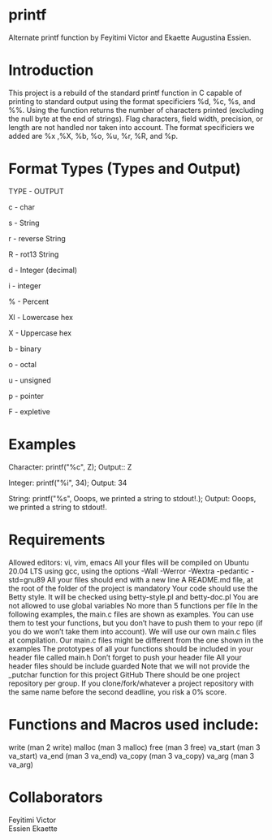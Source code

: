 # printf
Alternate printf function by Feyitimi Victor and Ekaette Augustina Essien.
# Introduction
This project is a rebuild of the standard printf function in C capable of printing to standard output using the format specificiers %d, %c, %s, and %%. Using the function returns the number of characters printed (excluding the null byte at the end of strings). Flag characters, field width, precision, or length are not handled nor taken into account.
The format specificiers we added are %x ,%X, %b, %o, %u, %r, %R, and %p.
# Format Types (Types and Output)
TYPE - OUTPUT

c - char

s - String

r - reverse String

R - rot13 String 

d - Integer (decimal)

i - integer

% - Percent

Xl - Lowercase hex

X - Uppercase hex

b - binary

o - octal

u - unsigned

p - pointer

F - expletive
# Examples
Character: printf("%c", Z); Output:: Z

Integer: printf("%i", 34); Output: 34

String: printf("%s", Ooops, we printed a string to stdout!.); Output: Ooops, we printed a string to stdout!.




# Requirements
Allowed editors: vi, vim, emacs All your files will be compiled on Ubuntu 20.04 LTS using gcc, using the options -Wall -Werror -Wextra -pedantic -std=gnu89 All your files should end with a new line A README.md file, at the root of the folder of the project is mandatory Your code should use the Betty style. It will be checked using betty-style.pl and betty-doc.pl You are not allowed to use global variables No more than 5 functions per file In the following examples, the main.c files are shown as examples. You can use them to test your functions, but you don’t have to push them to your repo (if you do we won’t take them into account). We will use our own main.c files at compilation. Our main.c files might be different from the one shown in the examples The prototypes of all your functions should be included in your header file called main.h Don’t forget to push your header file All your header files should be include guarded Note that we will not provide the _putchar function for this project GitHub There should be one project repository per group. If you clone/fork/whatever a project repository with the same name before the second deadline, you risk a 0% score.
# Functions and Macros used include:
write (man 2 write) malloc (man 3 malloc) free (man 3 free) va_start (man 3 va_start) va_end (man 3 va_end) va_copy (man 3 va_copy) va_arg (man 3 va_arg)
# Collaborators
Feyitimi Victor
<br/>
Essien Ekaette
